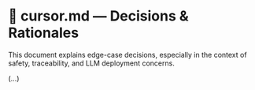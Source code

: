 # 🧠 cursor.md — Decisions & Rationales

This document explains edge-case decisions, especially in the context of safety, traceability, and LLM deployment concerns.

(…)
